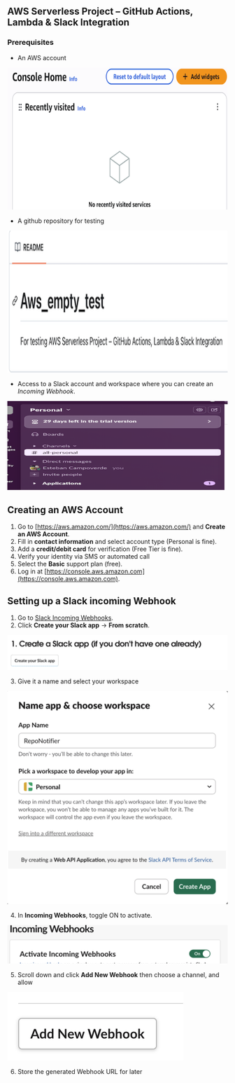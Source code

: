 ##  AWS Serverless Project – GitHub Actions, Lambda & Slack Integration

### Prerequisites

- An AWS account

![Aws Account homepage](../../../../images/dev_ops/aws/Aws-account.png)

- A github repository for testing
  
![Empty Github repo](../../../../images/dev_ops/aws/Github-repo.png)

- Access to a Slack account and workspace where you can create an *Incoming Webhook*.

![Slack Workspace example](../../../../images/dev_ops/aws/Slack-workspace.png)

## Creating an AWS Account

1. Go to [https://aws.amazon.com/](https://aws.amazon.com/) and **Create an AWS Account**.
2. Fill in **contact information** and select account type (Personal is fine).
3. Add a **credit/debit card** for verification (Free Tier is fine).
4. Verify your identity via SMS or automated call
5. Select the **Basic** support plan (free).
6. Log in at [https://console.aws.amazon.com](https://console.aws.amazon.com).

## Setting up a Slack incoming Webhook

1. Go to [Slack Incoming Webhooks](https://api.slack.com/messaging/webhooks).
2. Click **Create your Slack app** → **From scratch**.

![Create Slack app btn](../../../../images/dev_ops/aws/Create-slack-app.png)

3. Give it a name and select your workspace

![Slack app name](../../../../images/dev_ops/aws/Slack-app-name.png)

4. In **Incoming Webhooks**, toggle ON to activate.

![Slack app name](../../../../images/dev_ops/aws/Slack-activate-webhook.png)

5. Scroll down and click **Add New Webhook** then choose a channel, and allow

![Slack app name](../../../../images/dev_ops/aws/Slack-add-webhook.png)

6. Store the generated Webhook URL for later
